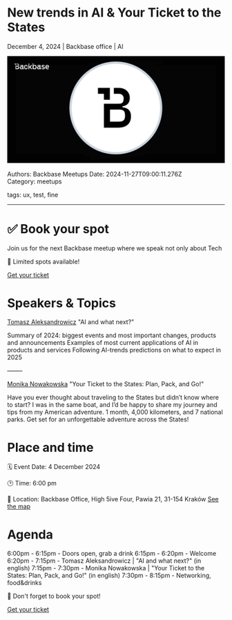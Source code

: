 # New trends in AI & Your Ticket to the States

December 4, 2024 | Backbase office | AI

![](assets/placeholder.png)

Authors: Backbase Meetups
Date: 2024-11-27T09:00:11.276Z  
Category: meetups

tags: ux, test, fine
 
--- 

# ✅ Book your spot

Join us for the next Backbase meetup where we speak not only about Tech

🚨 Limited spots available!

[Get your ticket](https://www.meetup.com/backbase-meetups/events/304522625)

# Speakers & Topics

[Tomasz Aleksandrowicz](https://www.linkedin.com/in/tomasz-aleksandrowicz-7757372/)
"AI and what next?"

Summary of 2024: biggest events and most important changes, products and announcements
Examples of most current applications of AI in products and services
Following AI-trends predictions on what to expect in 2025

–––––

[Monika Nowakowska](https://www.linkedin.com/in/monika-nowakowska-71b196105/)
"Your Ticket to the States: Plan, Pack, and Go!"

Have you ever thought about traveling to the States but didn’t know where to start? I was in the same boat, and I’d be happy to share my journey and tips from my American adventure. 1 month, 4,000 kilometers, and 7 national parks. Get set for an unforgettable adventure across the States!


# Place and time

🗓️ Event Date: 4 December 2024

🕑 Time: 6:00 pm

📍 Location: Backbase Office, High 5ive Four, Pawia 21, 31-154 Kraków
[See the map](https://googlemaps)

# Agenda

6:00pm - 6:15pm - Doors open, grab a drink
6:15pm - 6:20pm - Welcome
6:20pm - 7:15pm - Tomasz Aleksandrowicz | "AI and what next?" (in english)
7:15pm - 7:30pm - Monika Nowakowska | "Your Ticket to the States: Plan, Pack, and Go!" (in english)
7:30pm - 8:15pm - Networking, food&drinks

🚨 Don't forget to book your spot!

[Get your ticket](https://www.meetup.com/backbase-meetups/events/304522625)
